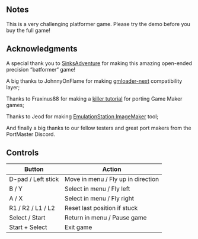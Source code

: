 ## Notes

This is a very challenging platformer game. Please try the demo before you buy the full game!

## Acknowledgments
A special thank you to [SinksAdventure](https://store.steampowered.com/app/3583530/Vampires_Best_Friend/) for making this amazing open-ended precision “batformer“ game!

A big thanks to JohnnyOnFlame for making [gmloader-next](https://github.com/JohnnyonFlame/gmloader-next) compatibility layer;

Thanks to Fraxinus88 for making a [killer tutorial](https://github.com/Fraxinus88/GMloader-ports?tab=readme-ov-file) for porting Game Maker games;

Thanks to Jeod for making [EmulationStation ImageMaker](https://github.com/JeodC/EmulationStation-ImageMaker) tool;

And finally a big thanks to our fellow testers and great port makers from the PortMaster Discord.


## Controls

| Button | Action |
|--|--| 
|D-pad / Left stick|Move in menu / Fly up in direction|
|B / Y|Select in menu / Fly left|
|A / X|Select in menu / Fly right|
|R1 / R2 / L1 / L2|Reset last position if stuck|
|Select / Start|Return in menu / Pause game|
|Start + Select|Exit game|


